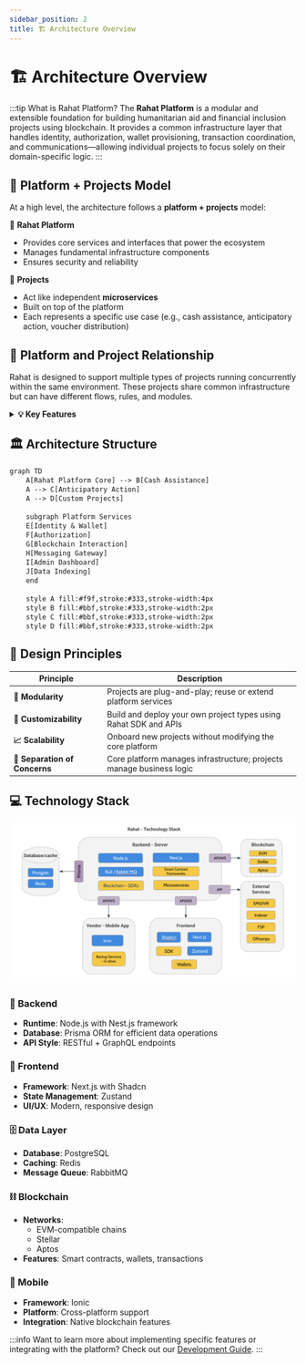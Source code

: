 ```yaml
---
sidebar_position: 2
title: 🏗️ Architecture Overview
---
```


# 🏗️ Architecture Overview

:::tip What is Rahat Platform?
The **Rahat Platform** is a modular and extensible foundation for building humanitarian aid and financial inclusion projects using blockchain. It provides a common infrastructure layer that handles identity, authorization, wallet provisioning, transaction coordination, and communications—allowing individual projects to focus solely on their domain-specific logic.
:::

## 🔄 Platform + Projects Model

At a high level, the architecture follows a **platform + projects** model:

🏢 **Rahat Platform**
- Provides core services and interfaces that power the ecosystem
- Manages fundamental infrastructure components
- Ensures security and reliability

🔌 **Projects**
- Act like independent **microservices**
- Built on top of the platform
- Each represents a specific use case (e.g., cash assistance, anticipatory action, voucher distribution)

## 🤝 Platform and Project Relationship

Rahat is designed to support multiple types of projects running concurrently within the same environment. These projects share common infrastructure but can have different flows, rules, and modules.

<details>
<summary><b>💡 Key Features</b></summary>

* The **platform** handles:
  - 🔐 Authentication
  - 👝 Wallet management
  - ⛓️ Blockchain orchestration
  - 📊 Data indexing

* **Projects** capabilities:
  - 🔄 Consume platform services
  - 🧩 Inherit shared components
  - ⚙️ Implement custom logic
  - 🎨 Create unique interfaces
</details>

## 🏛️ Architecture Structure

```mermaid
graph TD
    A[Rahat Platform Core] --> B[Cash Assistance]
    A --> C[Anticipatory Action]
    A --> D[Custom Projects]
    
    subgraph Platform Services
    E[Identity & Wallet]
    F[Authorization]
    G[Blockchain Interaction]
    H[Messaging Gateway]
    I[Admin Dashboard]
    J[Data Indexing]
    end

    style A fill:#f9f,stroke:#333,stroke-width:4px
    style B fill:#bbf,stroke:#333,stroke-width:2px
    style C fill:#bbf,stroke:#333,stroke-width:2px
    style D fill:#bbf,stroke:#333,stroke-width:2px
```

## 🎯 Design Principles

| Principle | Description |
|-----------|-------------|
| **🧩 Modularity** | Projects are plug-and-play; reuse or extend platform services |
| **🎨 Customizability** | Build and deploy your own project types using Rahat SDK and APIs |
| **📈 Scalability** | Onboard new projects without modifying the core platform |
| **🔄 Separation of Concerns** | Core platform manages infrastructure; projects manage business logic |

## 💻 Technology Stack

![Rahat Technology Stack](../assets/tech_stack.png)

<div className="tech-stack-grid">

### 🔧 Backend
- **Runtime**: Node.js with Nest.js framework
- **Database**: Prisma ORM for efficient data operations
- **API Style**: RESTful + GraphQL endpoints

### 🎨 Frontend
- **Framework**: Next.js with Shadcn
- **State Management**: Zustand
- **UI/UX**: Modern, responsive design

### 🗄️ Data Layer
- **Database**: PostgreSQL
- **Caching**: Redis
- **Message Queue**: RabbitMQ

### ⛓️ Blockchain
- **Networks**: 
  - EVM-compatible chains
  - Stellar
  - Aptos
- **Features**: Smart contracts, wallets, transactions

### 📱 Mobile
- **Framework**: Ionic
- **Platform**: Cross-platform support
- **Integration**: Native blockchain features

</div>

:::info
Want to learn more about implementing specific features or integrating with the platform? Check out our [Development Guide](../Development-Guide/01.Smart-Contract-Deployment.md).
:::
